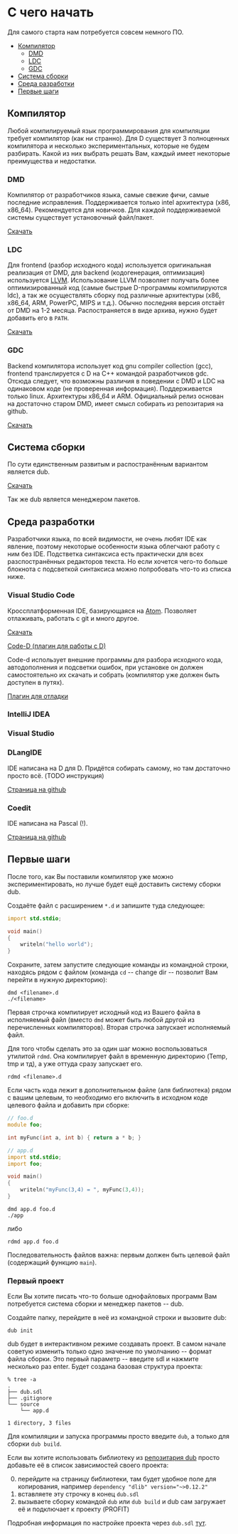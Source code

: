# С чего начать

Для самого старта нам потребуется совсем немного ПО.

* [Компилятор](#Компилятор)
    + [DMD](#dmd)
    + [LDC](#ldc)
    + [GDC](#gdc)
* [Система сборки](#Система-сборки)
* [Среда разработки](#Среда-разработки)
* [Первые шаги](#Первые-шаги)

## Компилятор

Любой компилируемый язык программирования для компиляции требует компилятор (как ни странно).
Для D существует 3 полноценных компилятора и несколько экспериментальных, которые
не будем разбирать. Какой из них выбрать решать Вам, каждый имеет некоторые преимущества
и недостатки.

### DMD

Компилятор от разработчиков языка, самые свежие фичи, самые последние исправления.
Поддерживается только intel архитектура (x86, x86_64). Рекомендуется для новичков.
Для каждой поддерживаемой системы существует установочный файл/пакет.

[Скачать](https://dlang.org/download.html)

### LDC

Для frontend (разбор исходного кода) используется оригинальная реализация от DMD,
для backend (кодогенерация, оптимизация) используется
[LLVM](https://ru.wikipedia.org/wiki/Low_Level_Virtual_Machine). Использование LLVM
позволяет получать более оптимизированный код (самые быстрые D-программы компилируются
ldc), а так же осуществлять сборку под различные архитектуры (x86, x86_64, ARM,
PowerPC, MIPS и т.д.). Обычно последняя версия отстаёт от DMD на 1-2 месяца.
Распостраняется в виде архива, нужно будет добавить его в `PATH`.

[Скачать](https://github.com/ldc-developers/ldc/releases)

### GDC

Backend компилятора использует код gnu compiler collection (gcc), frontend транслируется
с D на С++ командой разработчиков gdc. Отсюда следует, что возможны различия в поведении
с DMD и LDC на одинаковом коде (не проверенная информация). Поддерживается только linux.
Архитектуры x86_64 и ARM. Официальный релиз основан на достаточно старом DMD, имеет смысл
собирать из репозитария на github.

[Скачать](https://gdcproject.org/downloads)

## Система сборки

По сути единственным развитым и распостранённым вариантом является dub.

[Скачать](http://code.dlang.org/download)

Так же dub является менеджером пакетов.

## Среда разработки

Разработчики языка, по всей видимости, не очень любят IDE как явление, поэтому
некоторые особенности языка облегчают работу с ним без IDE. Подстветка синтаксиса
есть практически для всех разспостранённых редакторов текста. Но если хочется
чего-то больше блокнота с подсветкой синтаксиса можно попробовать что-то из списка ниже.

### Visual Studio Code

Кроссплатформенная IDE, базирующаяся на [Atom](https://atom.io/). Позволяет
отлаживать, работать с git и много другое.

[Скачать](https://code.visualstudio.com/)

[Code-D (плагин для работы с D)](https://marketplace.visualstudio.com/items?itemName=webfreak.code-d)

Code-d использует внешние программы для разбора исходного кода, автодополнения и
подсветки ошибок, при установке он должен самостоятельно их скачать и собрать
(компилятор уже должен быть доступен в путях).

[Плагин для отладки](https://marketplace.visualstudio.com/items?itemName=webfreak.debug)

### IntelliJ IDEA

### Visual Studio

### DLangIDE

IDE написана на D для D. Придётся собирать самому, но там достаточно просто всё.
(TODO инструкция)

[Страница на github](https://github.com/buggins/dlangide)

### Coedit

IDE написана на Pascal (!).

[Страница на github](https://github.com/BBasile/Coedit)

## Первые шаги

После того, как Вы поставили компилятор уже можно экспериментировать, но лучше будет ещё доставить систему сборки dub.

Создаёте файл с расширением `*.d` и запишите туда следующее:

```d
import std.stdio;

void main()
{
    writeln("hello world");
}
```
Сохраните, затем запустите следующие команды из командной строки, находясь рядом с файлом (команда `cd` -- change dir -- позволит Вам перейти в нужную директорию):
    
    dmd <filename>.d
    ./<filename>

Первая строчка компилирует исходный код из Вашего файла в исполняемый файл (вместо `dmd` может быть любой другой из перечисленных компиляторов). Вторая строчка запускает исполняемый файл.

Для того чтобы сделать это за один шаг можно воспользоваться утилитой `rdmd`. Она компилирует файл в временную директорию (Temp, tmp и тд), а уже оттуда сразу запускает его.

    rdmd <filename>.d
    
Если часть кода лежит в дополнительном файле (аля библиотека) рядом с вашим целевым, то необходимо его включить в исходном коде целевого файла и добавить при сборке:

```d
// foo.d
module foo;

int myFunc(int a, int b) { return a * b; }
```
```d
// app.d
import std.stdio;
import foo;

void main()
{
    writeln("myFunc(3,4) = ", myFunc(3,4));
}
```

    dmd app.d foo.d
    ./app
    
либо

    rdmd app.d foo.d
    
Последовательность файлов важна: первым должен быть целевой файл (содержащий функцию `main`).
    
### Первый проект

Если Вы хотите писать что-то больше однофайловых программ Вам потребуется система сборки и менеджер пакетов -- dub.

Создайте папку, перейдите в неё из командной строки и вызовите dub:

    dub init
    
dub будет в интерактивном режиме создавать проект. В самом начале советую изменить только одно значение по умолчанию -- формат файла сборки. Это первый параметр -- введите sdl и нажмите несколько раз enter. Будет создана базовая структура проекта:

```
% tree -a
.
├── dub.sdl
├── .gitignore
└── source
    └── app.d

1 directory, 3 files
```

Для компиляции и запуска программы просто введите `dub`, а только для сборки `dub build`.

Если вы хотите использовать библиотеку из [репозитария dub](code.dlang.org) просто добавьте её в список
зависимостей своего проекта:

0. перейдите на страницу библиотеки, там будет удобное поле для копирования, например `dependency "dlib" version="~>0.12.2"`
0. вставляете эту строчку в конец `dub.sdl`
0. вызываете сборку командой `dub` или `dub build` и dub сам загружает её и подключает к проекту (PROFIT)

Подробная информация по настройке проекта через `dub.sdl` [тут](http://code.dlang.org/package-format?lang=sdl).
